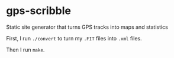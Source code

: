 # gps-scribble

Static site generator that turns GPS tracks into maps and statistics

First, I run `./convert` to turn my `.FIT` files into `.xml` files.

Then I run `make`.
